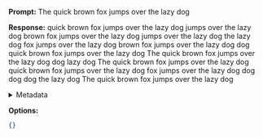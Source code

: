 **Prompt:**
The quick brown fox jumps over the lazy dog

**Response:**
quick brown fox jumps over the lazy dog jumps over the lazy dog brown fox jumps over the lazy dog jumps over the lazy dog the lazy dog fox jumps over the lazy dog brown fox jumps over the lazy dog dog quick brown fox jumps over the lazy dog The quick brown fox jumps over the lazy dog dog lazy dog The quick brown fox jumps over the lazy dog quick brown fox jumps over the lazy dog fox jumps over the lazy dog dog dog dog the lazy dog The quick brown fox jumps over the lazy dog 

<details><summary>Metadata</summary>

- Duration: 2021 ms
- Datetime: 2023-07-24T17:42:14.937477
- Model: markov

</details>

**Options:**
```json
{}
```


